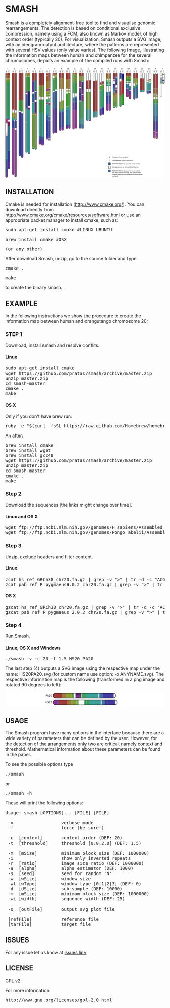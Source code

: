# SMASH #

Smash is a completely alignment-free tool to find and visualise genomic rearrangements. The detection is based on conditional exclusive compression, namely using a FCM, also known as Markov model, of high context order (typically 20). For visualization, Smash outputs a SVG image, with an ideogram output architecture, where the patterns are represented with several HSV values (only value varies). The following image, illustrating the information maps between human and chimpanzee for the several chromosomes, depicts an example of the compiled runs with Smash: 

![ScreenShot](/HC.png)

## INSTALLATION ##
Cmake is needed for installation (http://www.cmake.org/).
You can download directly from http://www.cmake.org/cmake/resources/software.html or use an appropriate packet manager to install cmake, such as:
<pre>sudo apt-get install cmake #LINUX UBUNTU</pre>
<pre>brew install cmake #OSX</pre>
<pre>(or any other)</pre>

After download Smash, unzip, go to the source folder and type:
<pre>cmake .</pre>
<pre>make</pre>
to create the binary smash.

## EXAMPLE
In the following instructions we show the procedure to create the information map between human and orangutango chromosome 20:

### STEP 1

Download, install smash and resolve conflits.

#### Linux 
<pre>
sudo apt-get install cmake
wget https://github.com/pratas/smash/archive/master.zip
unzip master.zip
cd smash-master
cmake .
make
</pre>

#### OS X
Only if you don't have brew run:
<pre>
ruby -e "$(curl -fsSL https://raw.github.com/Homebrew/homebrew/go/install)"
</pre>
An after:
<pre>
brew install cmake
brew install wget
brew install gcc48
wget https://github.com/pratas/smash/archive/master.zip
unzip master.zip
cd smash-master
cmake .
make
</pre>

### Step 2 
Download the sequences [the links might change over time].

#### Linux and OS X
<pre>wget ftp://ftp.ncbi.nlm.nih.gov/genomes/H_sapiens/Assembled_chromosomes/seq/hs_ref_GRCh38_chr20.fa.gz
wget ftp://ftp.ncbi.nlm.nih.gov/genomes/Pongo_abelii/Assembled_chromosomes/seq/pab_ref_P_pygmaeus_2.0.2_chr20.fa.gz
</pre>

### Step 3 
Unzip, exclude headers and filter content.

#### Linux
<pre>zcat hs&#95ref&#95GRCh38&#95chr20.fa.gz | grep -v ">" | tr -d -c "ACGTN" > HS20
zcat pab&#95ref&#95P&#95pygmaeus&#952.0.2&#95chr20.fa.gz | grep -v ">" | tr -d -c "ACGTN" > PA20</pre>

#### OS X
<pre>gzcat hs_ref_GRCh38_chr20.fa.gz | grep -v ">" | tr -d -c "ACGTN" > HS20
gzcat pab_ref_P_pygmaeus_2.0.2_chr20.fa.gz | grep -v ">" | tr -d -c "ACGTN" > PA20</pre>

### Step 4
Run Smash.

#### Linux, OS X and Windows
<pre>
./smash -v -c 20 -t 1.5 HS20 PA20
</pre>

The last step (4) outputs a SVG image using the respective map under the name: HS20PA20.svg (for custom name use option: -o ANYNAME.svg). The respective information map is the following (transformed in a png image and rotated 90 degrees to left):

![ScreenShot](/HS20PA20.png)

## USAGE ##

The Smash program have many options in the interface because there are a wide variety of parameters that can be defined by the user. However, for the detection of the arrangements only two are critical, namely context and threshold. Mathematical information about these parameters can be found in the paper.

To see the possible options type
<pre>
./smash
</pre>
or
<pre>
./smash -h
</pre>
These will print the following options:
<pre>
Usage: smash [OPTIONS]... [FILE] [FILE]      
                                             
 -v                  verbose mode            
 -f                  force (be sure!)        
                                             
 -c  [context]       context order (DEF: 20)
 -t  [threshold]     threshold [0.0,2.0] (DEF: 1.5)
                                             
 -m  [mSize]         minimum block size (DEF: 1000000)
 -i                  show only inverted repeats
 -r  [ratio]         image size ratio (DEF: 1000000)
 -a  [alpha]         alpha estimator (DEF: 1000)
 -s  [seed]          seed for random 'N'     
 -w  [wSize]         window size
 -wt [wType]         window type [0|1|2|3] (DEF: 0)
 -d  [dSize]         sub-sample (DEF: 10000)
 -m  [mSize]         minimum block size (DEF: 1000000)
 -wi [width]         sequence width (DEF: 25)
                                             
 -o  [outFile]       output svg plot file    
                                             
 [refFile]           reference file          
 [tarFile]           target file      
</pre>

## ISSUES ##

For any issue let us know at [issues link](https://github.com/pratas/smash/issues).

## LICENSE ##

GPL v2.

For more information:
<pre>http://www.gnu.org/licenses/gpl-2.0.html</pre>

